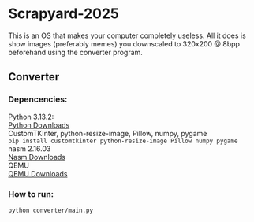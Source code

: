 # Scrapyard-2025<br>
This is an OS that makes your computer completely useless. All it does is show images (preferably memes) you downscaled to 320x200 @ 8bpp beforehand using the converter program.
## Converter
### Depencencies:<br>
Python 3.13.2:<br>
[Python Downloads](https://www.python.org/downloads/) <br>
CustomTKInter, python-resize-image, Pillow, numpy, pygame<br>
`pip install customtkinter python-resize-image Pillow numpy pygame`<br>
nasm 2.16.03<br>
[Nasm Downloads](https://www.nasm.us/pub/nasm/releasebuilds/2.16.03/)<br>
QEMU<br>
[QEMU Downloads](https://www.qemu.org/download/)<br>
### How to run:<br>
`python converter/main.py`
